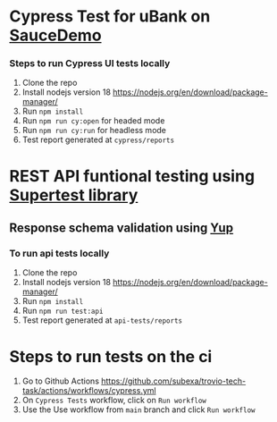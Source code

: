 # Cypress Test for uBank on [SauceDemo](https://www.saucedemo.com/)

### Steps to run Cypress UI tests locally

1. Clone the repo
2. Install nodejs version 18 https://nodejs.org/en/download/package-manager/
3. Run `npm install`
4. Run `npm run cy:open` for headed mode
5. Run `npm run cy:run` for headless mode
6. Test report generated at `cypress/reports`

# REST API funtional testing using [Supertest library](https://github.com/ladjs/supertest)

## Response schema validation using [Yup](https://github.com/jquense/yup)

### To run api tests locally

1. Clone the repo
2. Install nodejs version 18 https://nodejs.org/en/download/package-manager/
3. Run `npm install`
4. Run `npm run test:api`
5. Test report generated at `api-tests/reports`

# Steps to run tests on the ci

1. Go to Github Actions https://github.com/subexa/trovio-tech-task/actions/workflows/cypress.yml
2. On `Cypress Tests` workflow, click on `Run workflow`
3. Use the Use workflow from `main` branch and click `Run workflow`
